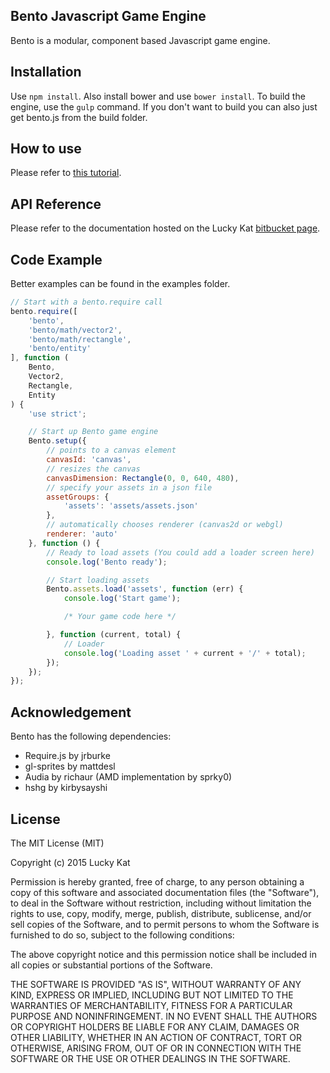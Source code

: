 ## Bento Javascript Game Engine

Bento is a modular, component based Javascript game engine. 

## Installation

Use `npm install`. Also install bower and use `bower install`. To build the engine, use the `gulp` command. If you don't want to build you can also just get bento.js from the build folder.

## How to use

Please refer to [this tutorial](http://www.lucky-kat.com/bento).

## API Reference

Please refer to the documentation hosted on the Lucky Kat [bitbucket page](http://luckykat.bitbucket.org/).

## Code Example

Better examples can be found in the examples folder.

```javascript
// Start with a bento.require call
bento.require([
    'bento',
    'bento/math/vector2',
    'bento/math/rectangle',
    'bento/entity'
], function (
    Bento,
    Vector2,
    Rectangle,
    Entity
) {
    'use strict';

    // Start up Bento game engine
    Bento.setup({
        // points to a canvas element
        canvasId: 'canvas',
        // resizes the canvas
        canvasDimension: Rectangle(0, 0, 640, 480),
        // specify your assets in a json file
        assetGroups: {
            'assets': 'assets/assets.json'
        },
        // automatically chooses renderer (canvas2d or webgl)
        renderer: 'auto'
    }, function () {
        // Ready to load assets (You could add a loader screen here)
        console.log('Bento ready');

        // Start loading assets
        Bento.assets.load('assets', function (err) {            
            console.log('Start game');

            /* Your game code here */

        }, function (current, total) {
            // Loader
            console.log('Loading asset ' + current + '/' + total);
        });
    });
});
```
## Acknowledgement

Bento has the following dependencies:
* Require.js by jrburke
* gl-sprites by mattdesl
* Audia by richaur (AMD implementation by sprky0)
* hshg by kirbysayshi

## License

The MIT License (MIT)

Copyright (c) 2015 Lucky Kat

Permission is hereby granted, free of charge, to any person obtaining a copy
of this software and associated documentation files (the "Software"), to deal
in the Software without restriction, including without limitation the rights
to use, copy, modify, merge, publish, distribute, sublicense, and/or sell
copies of the Software, and to permit persons to whom the Software is
furnished to do so, subject to the following conditions:

The above copyright notice and this permission notice shall be included in all
copies or substantial portions of the Software.

THE SOFTWARE IS PROVIDED "AS IS", WITHOUT WARRANTY OF ANY KIND, EXPRESS OR
IMPLIED, INCLUDING BUT NOT LIMITED TO THE WARRANTIES OF MERCHANTABILITY,
FITNESS FOR A PARTICULAR PURPOSE AND NONINFRINGEMENT. IN NO EVENT SHALL THE
AUTHORS OR COPYRIGHT HOLDERS BE LIABLE FOR ANY CLAIM, DAMAGES OR OTHER
LIABILITY, WHETHER IN AN ACTION OF CONTRACT, TORT OR OTHERWISE, ARISING FROM,
OUT OF OR IN CONNECTION WITH THE SOFTWARE OR THE USE OR OTHER DEALINGS IN THE
SOFTWARE.